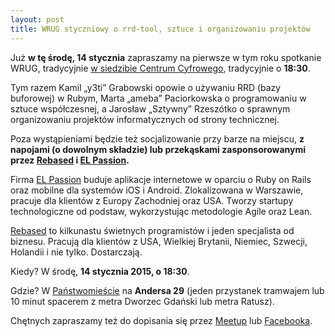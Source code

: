 ```yaml
---
layout: post
title: WRUG styczniowy o rrd-tool, sztuce i organizowaniu projektów
---
```


Już **w tę środę, 14 stycznia** zapraszamy na pierwsze
w tym roku spotkanie WRUG, tradycyjnie [w siedzibie Centrum
Cyfrowego](http://panstwomiasto.pl), tradycyjnie o **18:30**.

Tym razem Kamil „y3ti” Grabowski opowie o używaniu RRD (bazy
buforowej) w Rubym, Marta „ameba” Paciorkowska o programowaniu
w sztuce współczesnej, a Jarosław „Sztywny” Rzeszótko o sprawnym
organizowaniu projektów informatycznych od strony technicznej.

Poza wystąpieniami będzie też socjalizowanie przy barze na miejscu, **z
napojami (o dowolnym składzie) lub przekąskami zasponsorowanymi przez
[Rebased](http://rebased.pl) i [EL Passion](http://www.elpassion.com).**

Firma [EL Passion](http://www.elpassion.com) buduje aplikacje
internetowe w oparciu o Ruby on Rails oraz mobilne dla systemów
iOS i Android. Zlokalizowana w Warszawie, pracuje dla klientów
z Europy Zachodniej oraz USA. Tworzy startupy technologiczne od
podstaw, wykorzystując metodologie Agile oraz Lean.

[Rebased](http://rebased.pl) to kilkunastu świetnych programistów
i jeden specjalista od biznesu. Pracują dla klientów z USA, Wielkiej
Brytanii, Niemiec, Szwecji, Holandii i nie tylko. Dostarczają.

Kiedy? W środę, **14 stycznia 2015, o 18:30**.

Gdzie? W [Państwomieście](http://panstwomiasto.pl) na
**Andersa 29** (jeden przystanek tramwajem lub 10 minut
spacerem z metra Dworzec Gdański lub metra Ratusz).

Chętnych zapraszamy też do dopisania się przez
[Meetup](http://www.meetup.com/Warsaw-Ruby-Users-Group-WRUG/events/219764452/)
lub [Facebooka](https://www.facebook.com/events/1529493383968479/).
